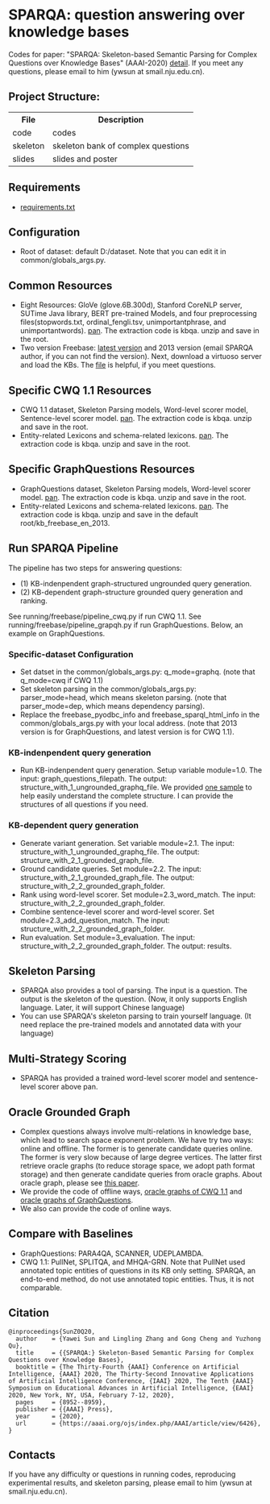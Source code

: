 # SPARQA: question answering over knowledge bases

Codes for paper: "SPARQA: Skeleton-based Semantic Parsing for Complex Questions over Knowledge Bases" (AAAI-2020) [detail](https://www.aaai.org/Papers/AAAI/2020GB/AAAI-SunY.3419.pdf).
If you meet any questions, please email to him (ywsun at smail.nju.edu.cn).

## Project Structure:

<table>
    <tr>
        <th>File</th><th>Description</th>
    </tr>
    <tr>
        <td>code</td><td>codes</td>
    </tr>
    <tr>
        <td>skeleton</td><td>skeleton bank of complex questions</td>
    </tr>
    <tr>
        <td>slides</td><td>slides and poster</td>
    </tr>
</table>
 
## Requirements
* [requirements.txt](https://github.com/nju-websoft/SPARQA/blob/master/code/requirements.txt)

## Configuration
* Root of dataset: default D:/dataset. Note that you can edit it in common/globals_args.py. 

## Common Resources
* Eight Resources: GloVe (glove.6B.300d), Stanford CoreNLP server, SUTime Java library, BERT pre-trained Models, and four preprocessing files(stopwords.txt, ordinal_fengli.tsv, unimportantphrase, and unimportantwords). [pan](https://pan.baidu.com/s/1Wd3ghjpn3oB20uTodDFGHA). The extraction code is kbqa. unzip and save in the root.
* Two version Freebase: [latest version](https://developers.google.com/freebase) and 2013 version (email SPARQA author, if you can not find the version). Next, download a virtuoso server and load the KBs. The [file](http://ws.nju.edu.cn/blog/2017/03/virtuoso%E5%AE%89%E8%A3%85%E5%92%8C%E5%AF%BC%E5%85%A5%E6%95%B0%E6%8D%AE/) is helpful, if you meet questions.

## Specific CWQ 1.1 Resources
* CWQ 1.1 dataset, Skeleton Parsing models, Word-level scorer model, Sentence-level scorer model. [pan](https://pan.baidu.com/s/1gOPkTwXAS3dD9I3-ORQkSg). The extraction code is kbqa. unzip and save in the root.
* Entity-related Lexicons and schema-related lexicons. [pan](https://pan.baidu.com/s/1ToAesUe11RouLuQO_olorA). The extraction code is kbqa. unzip and save in the root.

## Specific GraphQuestions Resources
* GraphQuestions dataset, Skeleton Parsing models, Word-level scorer model. [pan](https://pan.baidu.com/s/1wiNczntTiWzE_k7hy9RuQw). The extraction code is kbqa. unzip and save in the root.
* Entity-related Lexicons and schema-related lexicons. [pan](https://pan.baidu.com/s/1Zs0ufmSAHYHqFgoD4Hig3w). The extraction code is kbqa. unzip and save in the default root/kb_freebase_en_2013.

## Run SPARQA Pipeline
The pipeline has two steps for answering questions: 

* (1) KB-indenpendent graph-structured ungrounded query generation.
* (2) KB-dependent graph-structure grounded query generation and ranking.

See running/freebase/pipeline_cwq.py if run CWQ 1.1.
See running/freebase/pipeline_grapqh.py if run GraphQuestions.
Below, an example on GraphQuestions.

### Specific-dataset Configuration

* Set datset in the common/globals_args.py: q_mode=graphq. (note that q_mode=cwq if CWQ 1.1)
* Set skeleton parsing in the common/globals_args.py: parser_mode=head, which means skeleton parsing. (note that parser_mode=dep, which means dependency parsing).
* Replace the freebase_pyodbc_info and freebase_sparql_html_info in the common/globals_args.py with your local address. (note that 2013 version is for GraphQuestions, and latest version is for CWQ 1.1).

### KB-indenpendent query generation
* Run KB-indenpendent query generation. Setup variable module=1.0. The input: graph_questions_filepath. The output: structure_with_1_ungrounded_graphq_file. We provided [one sample](https://github.com/nju-websoft/SPARQA/blob/master/slides/274000300.json) to help easily understand the complete structure. I can provide the structures of all questions if you need.

### KB-dependent query generation
* Generate variant generation. Set variable module=2.1. The input: structure_with_1_ungrounded_graphq_file. The output: structure_with_2_1_grounded_graph_file.
* Ground candidate queries. Set module=2.2. The input: structure_with_2_1_grounded_graph_file. The output: structure_with_2_2_grounded_graph_folder.
* Rank using word-level scorer. Set module=2.3_word_match. The input: structure_with_2_2_grounded_graph_folder.
* Combine sentence-level scorer and word-level scorer. Set module=2.3_add_question_match. The input: structure_with_2_2_grounded_graph_folder.
* Run evaluation. Set module=3_evaluation. The input: structure_with_2_2_grounded_graph_folder. The output: results. 

## Skeleton Parsing
* SPARQA also provides a tool of parsing. The input is a question. The output is the skeleton of the question. (Now, it only supports English language. Later, it will support Chinese language)
* You can use SPARQA's skeleton parsing to train yourself language. (It need replace the pre-trained models and annotated data with your language)

## Multi-Strategy Scoring
* SPARQA has provided a trained word-level scorer model and sentence-level scorer above pan.

## Oracle Grounded Graph
* Complex questions always involve multi-relations in knowledge base, which lead to search space exponent problem. We have try two ways: online and offline. The former is to generate candidate queries online. The former is very slow because of large degree vertices. The latter first retrieve oracle graphs (to reduce storage space, we adopt path format storage) and then generate candidate queries from oracle graphs. About oracle graph, please see [this paper](https://www.aclweb.org/anthology/Q16-1010.pdf).
* We provide the code of offline ways, [oracle graphs of CWQ 1.1](https://github.com/nju-websoft/SPARQA) and [oracle graphs of GraphQuestions](https://github.com/nju-websoft/SPARQA).
* We also can provide the code of online ways.

## Compare with Baselines
* GraphQuestions: PARA4QA, SCANNER, UDEPLAMBDA.
* CWQ 1.1: PullNet, SPLITQA, and MHQA-GRN. Note that PullNet used annotated topic entities of questions in its KB only setting. SPARQA, an end-to-end method, do not use annotated topic entities. Thus, it is not comparable.

## Citation

	@inproceedings{SunZ0Q20,
	  author    = {Yawei Sun and Lingling Zhang and Gong Cheng and Yuzhong Qu},
	  title     = {{SPARQA:} Skeleton-Based Semantic Parsing for Complex Questions over Knowledge Bases},
	  booktitle = {The Thirty-Fourth {AAAI} Conference on Artificial Intelligence, {AAAI} 2020, The Thirty-Second Innovative Applications of Artificial Intelligence Conference, {IAAI} 2020, The Tenth {AAAI} Symposium on Educational Advances in Artificial Intelligence, {EAAI} 2020, New York, NY, USA, February 7-12, 2020},
	  pages     = {8952--8959},
	  publisher = {{AAAI} Press},
	  year      = {2020},
	  url       = {https://aaai.org/ojs/index.php/AAAI/article/view/6426},
	}

## Contacts
If you have any difficulty or questions in running codes, reproducing experimental results, and skeleton parsing, please email to him (ywsun at smail.nju.edu.cn). 
